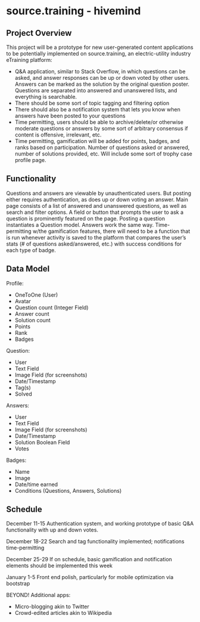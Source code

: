 # source.training - hivemind

## Project Overview

This project will be a prototype for new user-generated content applications to be potentially implemented on source.training, an electric-utility industry eTraining platform:
* Q&A application, similar to Stack Overflow, in which questions can be asked, and answer responses can be up or down voted by other users. Answers can be marked as the solution by the original question poster. Questions are separated into answered and unanswered lists, and everything is searchable.
* There should be some sort of topic tagging and filtering option
* There should also be a notification system that lets you know when answers have been posted to your questions
* Time permitting, users should be able to archive/delete/or otherwise moderate questions or answers by some sort of arbitrary consensus if content is offensive, irrelevant, etc.
* Time permitting, gamification will be added for points, badges, and ranks based on participation. Number of questions asked or answered, number of solutions provided, etc. Will include some sort of trophy case profile page.

## Functionality

Questions and answers are viewable by unauthenticated users. But posting either requires authentication, as does up or down voting an answer.
Main page consists of a list of answered and unanswered questions, as well as search and filter options.
A field or button that prompts the user to ask a question is prominently featured on the page. Posting a question instantiates a Question model. Answers work the same way.
Time-permitting w/the gamification features, there will need to be a function that is run whenever activity is saved to the platform that compares the user’s stats (# of questions asked/answered, etc.) with success conditions for each type of badge.

## Data Model
Profile:
* OneToOne (User)
* Avatar
* Question count (Integer Field)
* Answer count
* Solution count
* Points
* Rank
* Badges

Question:
* User
* Text Field
* Image Field (for screenshots)
* Date/Timestamp
* Tag(s)
* Solved

Answers:
* User
* Text Field
* Image Field (for screenshots)
* Date/Timestamp
* Solution Boolean Field
* Votes

Badges:
* Name
* Image
* Date/time earned
* Conditions (Questions, Answers, Solutions)

## Schedule

December 11-15
Authentication system, and working prototype of basic Q&A functionality with up and down votes.

December 18-22
Search and tag functionality implemented; notifications time-permitting

December 25-29
If on schedule, basic gamification and notification elements should be implemented this week

January 1-5
Front end polish, particularly for mobile optimization via bootstrap

BEYOND!
Additional apps:
* Micro-blogging akin to Twitter
* Crowd-edited articles akin to Wikipedia
